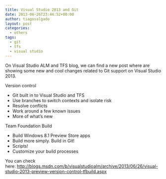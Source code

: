 ```yaml
---
title: Visual Studio 2013 and Git
date: 2013-06-26T23:44:52+00:00
author: tiagosalgado
layout: post
categories:
  - others
tags:
  - git
  - tfs
  - visual studio
---
```

On Visual Studio ALM and TFS blog, we can find a new post where are showing some new and cool changes related to Git support on Visual Studio 2013.

Version control

  * Git built in to Visual Studio and TFS
  * Use branches to switch contexts and isolate risk
  * Resolve conflicts
  * Work around a few known issues
  * More of what&#8217;s new

Team Foundation Build

  * Build Windows 8.1 Preview Store apps
  * Build more simply. Build in Git!
  * Scripts!
  * Customize your build processes

You can check here: <http://blogs.msdn.com/b/visualstudioalm/archive/2013/06/26/visual-studio-2013-preview-version-control-tfbuild.aspx>
